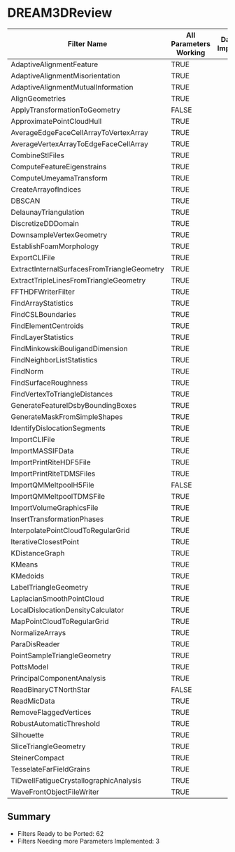 # DREAM3DReview #

|  Filter Name | All Parameters Working | DataCheck Implemented | Execute Implemented | Documentation Implemented |
|--------------|------------------------|-----------------------|---------------------|---------------------------|
| AdaptiveAlignmentFeature | TRUE  | | | |
| AdaptiveAlignmentMisorientation | TRUE  | | | |
| AdaptiveAlignmentMutualInformation | TRUE  | | | |
| AlignGeometries | TRUE  | | | |
| ApplyTransformationToGeometry | FALSE  | | | |
| ApproximatePointCloudHull | TRUE  | | | |
| AverageEdgeFaceCellArrayToVertexArray | TRUE  | | | |
| AverageVertexArrayToEdgeFaceCellArray | TRUE  | | | |
| CombineStlFiles | TRUE  | | | |
| ComputeFeatureEigenstrains | TRUE  | | | |
| ComputeUmeyamaTransform | TRUE  | | | |
| CreateArrayofIndices | TRUE  | | | |
| DBSCAN | TRUE  | | | |
| DelaunayTriangulation | TRUE  | | | |
| DiscretizeDDDomain | TRUE  | | | |
| DownsampleVertexGeometry | TRUE  | | | |
| EstablishFoamMorphology | TRUE  | | | |
| ExportCLIFile | TRUE  | | | |
| ExtractInternalSurfacesFromTriangleGeometry | TRUE  | | | |
| ExtractTripleLinesFromTriangleGeometry | TRUE  | | | |
| FFTHDFWriterFilter | TRUE  | | | |
| FindArrayStatistics | TRUE  | | | |
| FindCSLBoundaries | TRUE  | | | |
| FindElementCentroids | TRUE  | | | |
| FindLayerStatistics | TRUE  | | | |
| FindMinkowskiBouligandDimension | TRUE  | | | |
| FindNeighborListStatistics | TRUE  | | | |
| FindNorm | TRUE  | | | |
| FindSurfaceRoughness | TRUE  | | | |
| FindVertexToTriangleDistances | TRUE  | | | |
| GenerateFeatureIDsbyBoundingBoxes | TRUE  | | | |
| GenerateMaskFromSimpleShapes | TRUE  | | | |
| IdentifyDislocationSegments | TRUE  | | | |
| ImportCLIFile | TRUE  | | | |
| ImportMASSIFData | TRUE  | | | |
| ImportPrintRiteHDF5File | TRUE  | | | |
| ImportPrintRiteTDMSFiles | TRUE  | | | |
| ImportQMMeltpoolH5File | FALSE  | | | |
| ImportQMMeltpoolTDMSFile | TRUE  | | | |
| ImportVolumeGraphicsFile | TRUE  | | | |
| InsertTransformationPhases | TRUE  | | | |
| InterpolatePointCloudToRegularGrid | TRUE  | | | |
| IterativeClosestPoint | TRUE  | | | |
| KDistanceGraph | TRUE  | | | |
| KMeans | TRUE  | | | |
| KMedoids | TRUE  | | | |
| LabelTriangleGeometry | TRUE  | | | |
| LaplacianSmoothPointCloud | TRUE  | | | |
| LocalDislocationDensityCalculator | TRUE  | | | |
| MapPointCloudToRegularGrid | TRUE  | | | |
| NormalizeArrays | TRUE  | | | |
| ParaDisReader | TRUE  | | | |
| PointSampleTriangleGeometry | TRUE  | | | |
| PottsModel | TRUE  | | | |
| PrincipalComponentAnalysis | TRUE  | | | |
| ReadBinaryCTNorthStar | FALSE  | | | |
| ReadMicData | TRUE  | | | |
| RemoveFlaggedVertices | TRUE  | | | |
| RobustAutomaticThreshold | TRUE  | | | |
| Silhouette | TRUE  | | | |
| SliceTriangleGeometry | TRUE  | | | |
| SteinerCompact | TRUE  | | | |
| TesselateFarFieldGrains | TRUE  | | | |
| TiDwellFatigueCrystallographicAnalysis | TRUE  | | | |
| WaveFrontObjectFileWriter | TRUE  | | | |


## Summary ##

+ Filters Ready to be Ported: 62
+ Filters Needing more Parameters Implemented: 3
